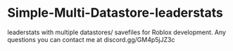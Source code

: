 # Simple-Multi-Datastore-leaderstats
leaderstats with multiple datastores/ savefiles for Roblox development.
Any questions you can contact me at discord.gg/GM4p5jJZ3c